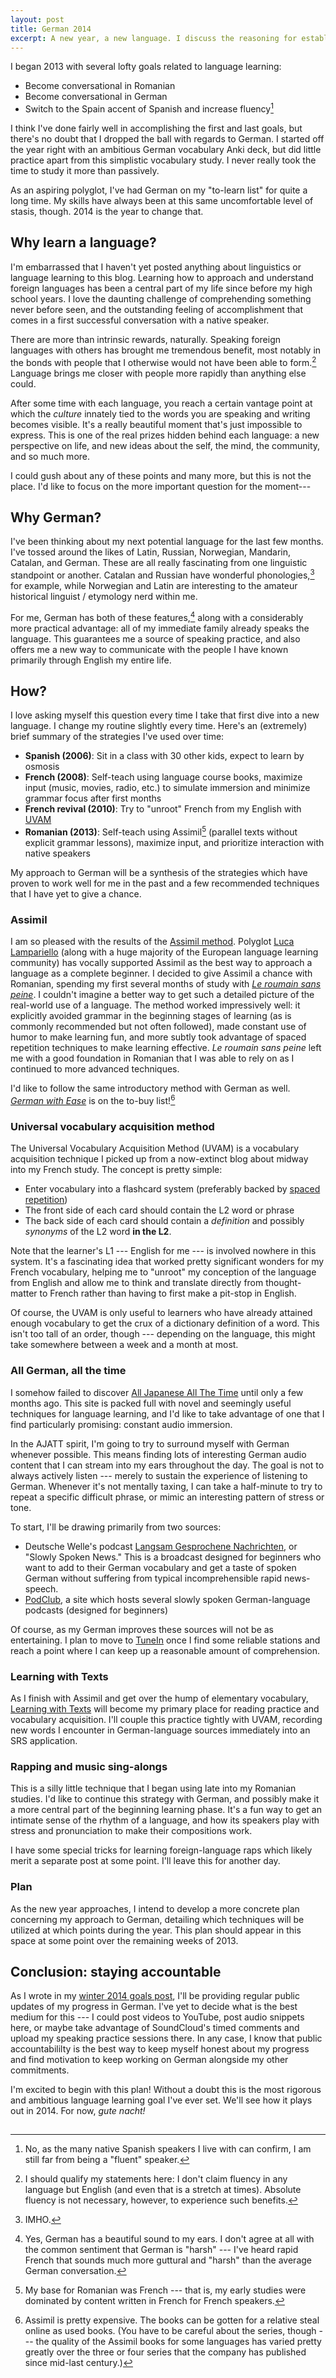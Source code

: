 ```yaml
---
layout: post
title: German 2014
excerpt: A new year, a new language. I discuss the reasoning for establishing this year-long goal and detail the techniques I plan to use this year to follow through.
---
```


I began 2013 with several lofty goals related to language learning:

- Become conversational in Romanian
- Become conversational in German
- Switch to the Spain accent of Spanish and increase fluency[^1]

I think I've done fairly well in accomplishing the first and last goals, but
there's no doubt that I dropped the ball with regards to German. I started off
the year right with an ambitious German vocabulary Anki deck, but did little
practice apart from this simplistic vocabulary study. I never really took the
time to study it more than passively.

As an aspiring polyglot, I've had German on my "to-learn list" for quite a long
time. My skills have always been at this same uncomfortable level of stasis,
though. 2014 is the year to change that.

## Why learn a language?

I'm embarrassed that I haven't yet posted anything about linguistics or language
learning to this blog. Learning how to approach and understand foreign languages
has been a central part of my life since before my high school years. I love the
daunting challenge of comprehending something never before seen, and the
outstanding feeling of accomplishment that comes in a first successful
conversation with a native speaker.

There are more than intrinsic rewards, naturally. Speaking foreign languages
with others has brought me tremendous benefit, most notably in the bonds with
people that I otherwise would not have been able to form.[^2] Language brings me
closer with people more rapidly than anything else could.

After some time with each language, you reach a certain vantage point at which
the *culture* innately tied to the words you are speaking and writing becomes
visible. It's a really beautiful moment that's just impossible to express. This
is one of the real prizes hidden behind each language: a new perspective on
life, and new ideas about the self, the mind, the community, and so much more.

I could gush about any of these points and many more, but this is not the place.
I'd like to focus on the more important question for the moment---

## Why German?

I've been thinking about my next potential language for the last few months.
I've tossed around the likes of Latin, Russian, Norwegian, Mandarin, Catalan,
and German. These are all really fascinating from one linguistic standpoint or
another. Catalan and Russian have wonderful phonologies,[^3] for example, while
Norwegian and Latin are interesting to the amateur historical linguist /
etymology nerd within me.

For me, German has both of these features,[^4] along with a considerably more
practical advantage: all of my immediate family already speaks the language.
This guarantees me a source of speaking practice, and also offers me a new way
to communicate with the people I have known primarily through English my entire
life.

## How?

I love asking myself this question every time I take that first dive into a new
language. I change my routine slightly every time. Here's an (extremely) brief
summary of the strategies I've used over time:

- **Spanish (2006)**: Sit in a class with 30 other kids, expect to learn by
  osmosis
- **French (2008)**: Self-teach using language course books, maximize input
  (music, movies, radio, etc.) to simulate immersion and minimize grammar focus
  after first months
- **French revival (2010)**: Try to "unroot" French from my English with [UVAM][1]
- **Romanian (2013)**: Self-teach using Assimil[^5] (parallel texts without
  explicit grammar lessons), maximize input, and prioritize interaction with
  native speakers

My approach to German will be a synthesis of the strategies which have proven to
work well for me in the past and a few recommended techniques that I have yet to
give a chance.

### Assimil

I am so pleased with the results of the [Assimil method][2]. Polyglot
[Luca Lampariello][3] (along with a huge majority of the European language
learning community) has vocally supported Assimil as the best way to approach a
language as a complete beginner. I decided to give Assimil a chance with
Romanian, spending my first several months of study with
[*Le roumain sans peine*][4]. I couldn't imagine a better way to get such a
detailed picture of the real-world use of a language. The method worked
impressively well: it explicitly avoided grammar in the beginning stages of
learning (as is commonly recommended but not often followed), made constant use
of humor to make learning fun, and more subtly took advantage of spaced
repetition techniques to make learning effective. *Le roumain sans peine* left
me with a good foundation in Romanian that I was able to rely on as I continued
to more advanced techniques.

I'd like to follow the same introductory method with German as well.
[*German with Ease*][5] is on the to-buy list![^6]

### Universal vocabulary acquisition method

The Universal Vocabulary Acquisition Method (UVAM) is a vocabulary acquisition
technique I picked up from a now-extinct blog about midway into my French study.
The concept is pretty simple:

- Enter vocabulary into a flashcard system (preferably backed by
  [spaced repetition][5])
- The front side of each card should contain the L2 word or phrase
- The back side of each card should contain a *definition* and possibly
  *synonyms* of the L2 word **in the L2**.

Note that the learner's L1 --- English for me --- is involved nowhere in this
system. It's a fascinating idea that worked pretty significant wonders for my
French vocabulary, helping me to "unroot" my conception of the language from
English and allow me to think and translate directly from thought-matter to
French rather than having to first make a pit-stop in English.

Of course, the UVAM is only useful to learners who have already attained enough
vocabulary to get the crux of a dictionary definition of a word. This isn't too
tall of an order, though --- depending on the language, this might take
somewhere between a week and a month at most.

### All German, all the time

I somehow failed to discover [All Japanese All The Time][6] until only a few
months ago. This site is packed full with novel and seemingly useful techniques
for language learning, and I'd like to take advantage of one that I find
particularly promising: constant audio immersion.

In the AJATT spirit, I'm going to try to surround myself with German whenever
possible. This means finding lots of interesting German audio content that I can
stream into my ears throughout the day. The goal is not to always actively
listen --- merely to sustain the experience of listening to German. Whenever
it's not mentally taxing, I can take a half-minute to try to repeat a specific
difficult phrase, or mimic an interesting pattern of stress or tone.

To start, I'll be drawing primarily from two sources:

- Deutsche Welle's podcast [Langsam Gesprochene Nachrichten][7], or "Slowly
  Spoken News." This is a broadcast designed for beginners who want to add to
  their German vocabulary and get a taste of spoken German without suffering
  from typical incomprehensible rapid news-speech.
- [PodClub][8], a site which hosts several slowly spoken German-language
  podcasts (designed for beginners)

Of course, as my German improves these sources will not be as entertaining. I
plan to move to [TuneIn][9] once I find some reliable stations and reach a point
where I can keep up a reasonable amount of comprehension.

### Learning with Texts

As I finish with Assimil and get over the hump of elementary vocabulary,
[Learning with Texts][11] will become my primary place for reading practice and
vocabulary acquisition. I'll couple this practice tightly with UVAM, recording
new words I encounter in German-language sources immediately into an SRS
application.

### Rapping and music sing-alongs

This is a silly little technique that I began using late into my Romanian
studies. I'd like to continue this strategy with German, and possibly make it a
more central part of the beginning learning phase. It's a fun way to get an
intimate sense of the rhythm of a language, and how its speakers play with
stress and pronunciation to make their compositions work.

I have some special tricks for learning foreign-language raps which likely merit
a separate post at some point. I'll leave this for another day.

### Plan

As the new year approaches, I intend to develop a more concrete plan concerning
my approach to German, detailing which techniques will be utilized at which
points during the year. This plan should appear in this space at some point over
the remaining weeks of 2013.

## Conclusion: staying accountable

As I wrote in my [winter 2014 goals post][10], I'll be providing regular public
updates of my progress in German. I've yet to decide what is the best medium for
this --- I could post videos to YouTube, post audio snippets here, or maybe take
advantage of SoundCloud's timed comments and upload my speaking practice
sessions there. In any case, I know that public accountabililty is the best way
to keep myself honest about my progress and find motivation to keep working on
German alongside my other commitments.

I'm excited to begin with this plan! Without a doubt this is the most rigorous
and ambitious language learning goal I've ever set. We'll see how it plays out
in 2014. For now, *gute nacht!*

<img src="http://ir-na.amazon-adsystem.com/e/ir?t=blog0cbb-20&l=as2&o=1&a=0828843996" width="1" height="1" border="0" alt="" style="border:none !important; margin:0px !important;" />

[1]: #universal-vocabulary-acquisition-method
[2]: http://en.assimil.com/la-methode-assimil
[3]: http://www.thepolyglotdream.com/
[4]: http://www.amazon.com/gp/product/0828843996/ref=as_li_qf_sp_asin_tl?ie=UTF8&camp=1789&creative=9325&creativeASIN=0828843996&linkCode=as2&tag=blog0cbb-20
[5]: http://en.wikipedia.org/wiki/Spaced_repetition
[6]: http://www.alljapaneseallthetime.com/blog/
[7]: http://www.dw.de/deutsch-lernen/nachrichten/s-8030
[8]: http://podclub.ch
[9]: http://tunein.com
[10]: /2013/winter-2014/#language-learning
[11]: http://lwt.sourceforge.net/

[^1]: No, as the many native Spanish speakers I live with can confirm, I am still far from being a "fluent" speaker.
[^2]: I should qualify my statements here: I don't claim fluency in any language but English (and even that is a stretch at times). Absolute fluency is not necessary, however, to experience such benefits.
[^3]: IMHO.
[^4]: Yes, German has a beautiful sound to my ears. I don't agree at all with the common sentiment that German is "harsh" --- I've heard rapid French that sounds much more guttural and "harsh" than the average German conversation.
[^5]: My base for Romanian was French --- that is, my early studies were dominated by content written in French for French speakers.
[^6]: Assimil is pretty expensive. The books can be gotten for a relative steal online as used books. (You have to be careful about the series, though --- the quality of the Assimil books for some languages has varied pretty greatly over the three or four series that the company has published since mid-last century.)
